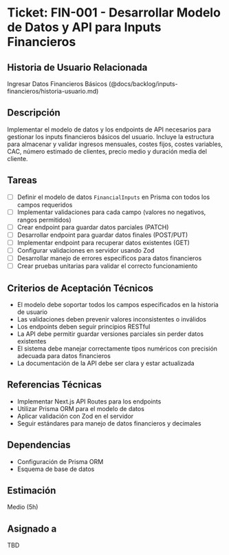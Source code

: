# Ticket: FIN-001 - Desarrollar Modelo de Datos y API para Inputs Financieros

## Historia de Usuario Relacionada

Ingresar Datos Financieros Básicos (@docs/backlog/inputs-financieros/historia-usuario.md)

## Descripción

Implementar el modelo de datos y los endpoints de API necesarios para gestionar los inputs financieros básicos del usuario. Incluye la estructura para almacenar y validar ingresos mensuales, costes fijos, costes variables, CAC, número estimado de clientes, precio medio y duración media del cliente.

## Tareas

- [ ] Definir el modelo de datos `FinancialInputs` en Prisma con todos los campos requeridos
- [ ] Implementar validaciones para cada campo (valores no negativos, rangos permitidos)
- [ ] Crear endpoint para guardar datos parciales (PATCH)
- [ ] Desarrollar endpoint para guardar datos finales (POST/PUT)
- [ ] Implementar endpoint para recuperar datos existentes (GET)
- [ ] Configurar validaciones en servidor usando Zod
- [ ] Desarrollar manejo de errores específicos para datos financieros
- [ ] Crear pruebas unitarias para validar el correcto funcionamiento

## Criterios de Aceptación Técnicos

- El modelo debe soportar todos los campos especificados en la historia de usuario
- Las validaciones deben prevenir valores inconsistentes o inválidos
- Los endpoints deben seguir principios RESTful
- La API debe permitir guardar versiones parciales sin perder datos existentes
- El sistema debe manejar correctamente tipos numéricos con precisión adecuada para datos financieros
- La documentación de la API debe ser clara y estar actualizada

## Referencias Técnicas

- Implementar Next.js API Routes para los endpoints
- Utilizar Prisma ORM para el modelo de datos
- Aplicar validación con Zod en el servidor
- Seguir estándares para manejo de datos financieros y decimales

## Dependencias

- Configuración de Prisma ORM
- Esquema de base de datos

## Estimación

Medio (5h)

## Asignado a

TBD
